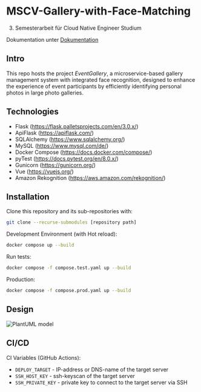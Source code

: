 # MSCV-Gallery-with-Face-Matching
3. Semesterarbeit für Cloud Native Engineer Studium

Dokumentation unter
[Dokumentation](https://noluchs.github.io/MSCV-Gallery-with-Face-Matching/)

## Intro

This repo hosts the project _EventGallery_, a microservice-based gallery management system with integrated face recognition, designed to enhance the experience of event participants by efficiently identifying personal photos in large photo galleries.

## Technologies

- Flask (https://flask.palletsprojects.com/en/3.0.x/)
- ApiFlask (https://apiflask.com/)
- SQLAlchemy (https://www.sqlalchemy.org/)
- MySQL (https://www.mysql.com/de/)
- Docker Compose (https://docs.docker.com/compose/)
- pyTest (https://docs.pytest.org/en/8.0.x/)
- Gunicorn (https://gunicorn.org/)
- Vue (https://vuejs.org/)
- Amazon Rekognition (https://aws.amazon.com/rekognition/)

## Installation

Clone this repository and its sub-repositories with:

```bash
git clone --recurse-submodules [repository path]
```

Development Environment (with Hot reload):

```bash
docker compose up --build
```

Run tests:

```bash
docker compose -f compose.test.yaml up --build
```

Production:

```bash
docker compose -f compose.prod.yaml up --build
```

## Design
![PlantUML model](https://www.plantuml.com/plantuml/png/NOxD2i8m48Jl-nHBxtq5AUBFrNl9OPiEMapIibd58BwxWT9BRyFtCSDqsKJj5GFH8lufTt1pVYFPLKA0beQ_nDpVTFuKnsrxuFwYSpAaqUt5iGviVCkhEOd981cEVaIFQGGZBbOu8WxGl28_gGyWwcgl7le3)


## CI/CD

CI Variables (GitHub Actions):

- `DEPLOY_TARGET` - IP-address or DNS-name of the target server
- `SSH_HOST_KEY` - ssh-keyscan of the target server
- `SSH_PRIVATE_KEY` - private key to connect to the target server via SSH
